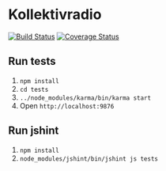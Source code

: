 # Kollektivradio

[![Build Status](https://travis-ci.org/lillylabs/kollektivradio.svg?branch=develop)](https://travis-ci.org/lillylabs/kollektivradio)
[![Coverage Status](https://coveralls.io/repos/lillylabs/kollektivradio/badge.svg?branch=develop)](https://coveralls.io/r/lillylabs/kollektivradio?branch=develop)

## Run tests

1. `npm install`
2. `cd tests`
3. `../node_modules/karma/bin/karma start`
4. Open `http://localhost:9876`

## Run jshint
1. `npm install`
2. `node_modules/jshint/bin/jshint js tests`
